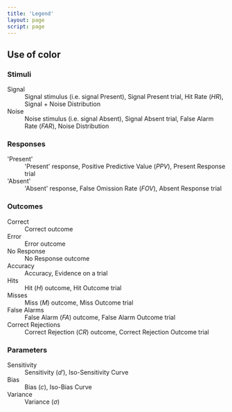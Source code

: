 ```yaml
---
title: 'Legend'
layout: page
script: page
---
```


## Use of color

### Stimuli 

<dl class="det-legend">
  <dt class="hr">Signal</dt>
  <dd>
    <span class="key signal">Signal</span> stimulus
    (i.e. signal <span class="key present">Present</span>),
    <span class="ui signalpresent">Signal Present</span> trial,
    <span class="key hitrate">Hit Rate</span>
    (<span class="key hitrate"><var class="math-var">HR</var></span>),
    <span class="ui signal+noisedistribution">Signal + Noise Distribution</span>
  </dd>
  <dt class="far">Noise</dt>
  <dd>
    <span class="key noise">Noise</span> stimulus
    (i.e. signal <span class="key absent">Absent</span>),
    <span class="ui signalabsent">Signal Absent</span> trial,
    <span class="key falsealarmrate">False Alarm Rate</span>
    (<span class="key falsealarmrate"><var class="math-var">FAR</var></span>),
    <span class="ui noisedistribution">Noise Distribution</span>
  </dd>
</dl>

### Responses

<dl class="det-legend">
  <dt class="present">'Present'</dt>
  <dd>
    <span class="key 'present'">'Present'</span> response,
    <span class="key positivepredictivevalue">Positive Predictive Value</span>
    (<span class="key positivepredictivevalue"><var class="math-var">PPV</var></span>),
    <span class="ui presentresponse">Present Response</span> trial
  </dd>
  <dt class="absent">'Absent'</dt>
  <dd>
    <span class="key 'absent'">'Absent'</span> response,
    <span class="key falseomissionrate">False Omission Rate</span>
    (<span class="key falseomissionrate"><var class="math-var">FOV</var></span>),
    <span class="ui absentresponse">Absent Response</span> trial
  </dd>
</dl>

### Outcomes

<dl class="det-legend">
  <dt class="correct">Correct</dt>
  <dd>
    <span class="key correct">Correct</span> outcome
  </dd>
  <dt class="error">Error</dt>
  <dd>
    <span class="key error">Error</span> outcome
  </dd>
  <dt class="nr">No Response</dt>
  <dd>
    <span class="key noresponse">No Response</span> outcome
  </dd>
  <dt class="acc">Accuracy</dt>
  <dd>
    <span class="key accuracy">Accuracy</span>,
    <span class="ui evidence">Evidence</span> on a trial
  </dd>
  <dt class="h">Hits</dt>
  <dd>
    <span class="key hit">Hit</span>
    (<span class="key hit"><var class="math-var">H</var></span>) outcome,
    <span class="ui hitoutcome">Hit Outcome</span> trial
  </dd>
  <dt class="m">Misses</dt>
  <dd>
    <span class="key miss">Miss</span>
    (<span class="key miss"><var class="math-var">M</var></span>) outcome,
    <span class="ui missoutcome">Miss Outcome</span> trial
  </dd>
  <dt class="fa">False Alarms</dt>
  <dd>
    <span class="key falsealarm">False Alarm</span>
    (<span class="key falsealarm"><var class="math-var">FA</var></span>) outcome,
    <span class="ui falsealarmoutcome">False Alarm Outcome</span> trial
  </dd>
  <dt class="cr">Correct Rejections</dt>
  <dd>
    <span class="key correctrejection">Correct Rejection</span>
    (<span class="key correctrejection"><var class="math-var">CR</var></span>) outcome,
    <span class="ui correctrejectionoutcome">Correct Rejection Outcome</span> trial
  </dd>
</dl>

### Parameters

<dl class="det-legend">
  <dt class="d">Sensitivity</dt>
  <dd>
    <span class="key sensitivity">Sensitivity</span>
    (<span class="key sensitivity"><var class="math-var">d′</var></span>),
    <span class="ui iso-sensitivitycurve">Iso-Sensitivity Curve</span>
  </dd>
  <dt class="c">Bias</dt>
  <dd>
    <span class="key bias">Bias</span>
    (<span class="key bias"><var class="math-var">c</var></span>),
    <span class="ui iso-biascurve">Iso-Bias Curve</span>
  </dd>
  <dt class="s">Variance</dt>
  <dd>
    <span class="key variance">Variance</span>
    (<span class="key variance"><var class="math-var">σ</var></span>)
  </dd>
</dl>
